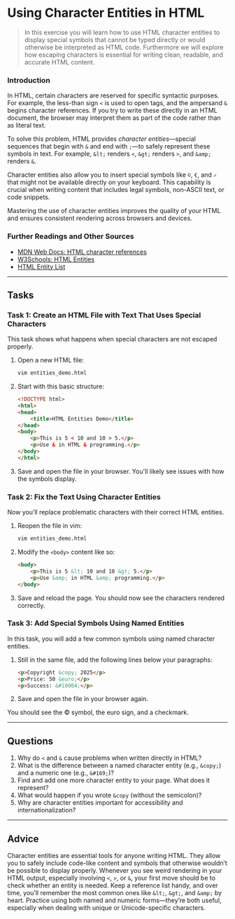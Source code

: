 <!---
{
  "id": "f67933c1-9705-4f35-9b77-821767fa8135",
  "depends_on": ["3ee0acd9-0f99-4423-b4f3-a0ca84a16422"],
  "author": "Stephan Bökelmann",
  "first_used": "2025-04-13",
  "keywords": ["HTML", "character entities", "vim", "special characters", "escaping"]
}
--->

# Using Character Entities in HTML

> In this exercise you will learn how to use HTML character entities to display special symbols that cannot be typed directly or would otherwise be interpreted as HTML code. Furthermore we will explore how escaping characters is essential for writing clean, readable, and accurate HTML content.

### Introduction

In HTML, certain characters are reserved for specific syntactic purposes. For example, the less-than sign `<` is used to open tags, and the ampersand `&` begins character references. If you try to write these directly in an HTML document, the browser may interpret them as part of the code rather than as literal text.

To solve this problem, HTML provides *character entities*—special sequences that begin with `&` and end with `;`—to safely represent these symbols in text. For example, `&lt;` renders `<`, `&gt;` renders `>`, and `&amp;` renders `&`.

Character entities also allow you to insert special symbols like `©`, `€`, and `✓` that might not be available directly on your keyboard. This capability is crucial when writing content that includes legal symbols, non-ASCII text, or code snippets.

Mastering the use of character entities improves the quality of your HTML and ensures consistent rendering across browsers and devices.

### Further Readings and Other Sources

- [MDN Web Docs: HTML character references](https://developer.mozilla.org/en-US/docs/Glossary/Entity)
- [W3Schools: HTML Entities](https://www.w3schools.com/html/html_entities.asp)
- [HTML Entity List](https://dev.w3.org/html5/html-author/charref)

---

## Tasks

### Task 1: Create an HTML File with Text That Uses Special Characters

This task shows what happens when special characters are not escaped properly.

1. Open a new HTML file:
   ```sh
   vim entities_demo.html
   ```

2. Start with this basic structure:
   ```html
   <!DOCTYPE html>
   <html>
   <head>
       <title>HTML Entities Demo</title>
   </head>
   <body>
       <p>This is 5 < 10 and 10 > 5.</p>
       <p>Use & in HTML & programming.</p>
   </body>
   </html>
   ```

3. Save and open the file in your browser. You'll likely see issues with how the symbols display.

### Task 2: Fix the Text Using Character Entities

Now you’ll replace problematic characters with their correct HTML entities.

1. Reopen the file in vim:
   ```sh
   vim entities_demo.html
   ```

2. Modify the `<body>` content like so:
   ```html
   <body>
       <p>This is 5 &lt; 10 and 10 &gt; 5.</p>
       <p>Use &amp; in HTML &amp; programming.</p>
   </body>
   ```

3. Save and reload the page. You should now see the characters rendered correctly.

### Task 3: Add Special Symbols Using Named Entities

In this task, you will add a few common symbols using named character entities.

1. Still in the same file, add the following lines below your paragraphs:
   ```html
   <p>Copyright &copy; 2025</p>
   <p>Price: 50 &euro;</p>
   <p>Success: &#10004;</p>
   ```

2. Save and open the file in your browser again.

You should see the © symbol, the euro sign, and a checkmark.

---

## Questions

1. Why do `<` and `&` cause problems when written directly in HTML?
2. What is the difference between a named character entity (e.g., `&copy;`) and a numeric one (e.g., `&#169;`)?
3. Find and add one more character entity to your page. What does it represent?
4. What would happen if you wrote `&copy` (without the semicolon)?
5. Why are character entities important for accessibility and internationalization?

---

## Advice

Character entities are essential tools for anyone writing HTML. They allow you to safely include code-like content and symbols that otherwise wouldn’t be possible to display properly. Whenever you see weird rendering in your HTML output, especially involving `<`, `>`, or `&`, your first move should be to check whether an entity is needed. Keep a reference list handy, and over time, you’ll remember the most common ones like `&lt;`, `&gt;`, and `&amp;` by heart. Practice using both named and numeric forms—they’re both useful, especially when dealing with unique or Unicode-specific characters.